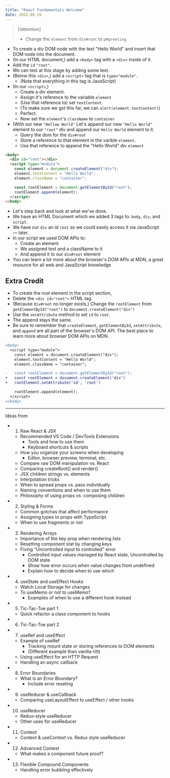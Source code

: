 ```yaml
---
title: "React Fundamentals Welcome"
date: 2022-06-29
---
```


> [!attention]
>
> - Change the `element` from `div#root` to `p#greeting`

- To create a div DOM node with the text "Hello World" and insert that DOM node into the document.
- (In our HTML document,) add a `<body>` tag with a `<div>` inside of it.
- Add the `id` `"root"`.
- We can test at this stage by adding some text.
- (Below this `<div>`,) add a `<script>` tag that is `type="module"`.
  - (Note that everything in this tag is JavaScript)
- (In our `<script>`,)
  - Create a div element.
  - Assign it's reference to the variable `element`
  - (Use that reference to) set `textContent`.
  - (To make sure we got this far, we can `alert(element.textContent)`)
  - Perfect.
  - Now set the `element`'s `className` to `container`
- (With our new `"Hellow World"` Let's append our new `"Hello World"` element to our `"root"` div and append our `Hello World` element to it.
  - Query the dom for the `div#root`
  - Store a reference to that element in the varible `element`.
  - Use that reference to append the "Hello World" div `element`

```html
<body>
  <div id="root"></div>
  <script type="module">
    const element = document.createElement("div");
    element.textContent = "Hello World";
    element.className = "container";

    const rootElement = document.getElementById("root");
    rootElement.append(element);
  </script>
</body>
```

- Let's step back and look at what we've done.
- We have an HTML Document which we added 3 tags to: `body`, `div`, and `script`.
- We have our `div` an id `root` so we could easily access it via JavaScript — later.
- In our script we used DOM APIs to:
  - Create an element
  - We assigned text and a className to it
  - And append it to our `div#root` element
- You can learn a lot more about the browser's DOM APIs at MDN, a great resource for all web and JavaScript knowledge

## Extra Credit

- To create the root element in the script section,
- Delete the `<div id="root">` HTML tag
- (Because `div#root` no longer exists,) Change the `rootElement` from `getElementById("root")` to `document.createElement("div")`
- Use the `setAttribute` method to set `id` to `root`.
- The append stays the same.
- Be sure to remember that `createElement`, `getElementById`, `setAttribute`, and `append` are all part of the browser's DOM API. The best place to learn more about browser DOM APIs on MDN.

```diff
<body>
  <script type="module">
    const element = document.createElement("div");
    element.textContent = "Hello World";
    element.className = "container";

-   const rootElement = document.getElementById("root");
+   const rootElement = document.createElement('div')
+   rootElement.setAttribute('id', 'root')

    rootElement.append(element);
  </script>
</body>
```

---
Ideas from 

- 01. Raw React & JSX
  - Recommended VS Code / DevTools Extensions
      - Tools and how to use them
      - Keyboard shortcuts & scripts
  - How you organize your screens when developing
      - Editor, browser preview, terminal, etc.
  - Compare raw DOM manipulation vs. React
  - Comparing createRoot() and render()
  - JSX children strings vs. elements
  - Interpolation tricks
  - When to spread props vs. pass individually
  - Naming conventions and when to use them
  - Philosophy of using props vs. composing children
- 02. Styling & Forms
  - Common gotchas that affect performance
  - Assigning types to props with TypeScript
  - When to use fragments or not
- 03. Rendering Arrays
  - Importance of the key prop when rendering lists
  - Resetting component stat by changing keys
  - Fixing "Uncontrolled input to controlled" error
      - Controlled input values managed by React state, Uncontrolled by DOM state
      - Show how error occurs when value changes from undefined
      - Explain how to decide when to use which
- 04. useState and useEffect Hooks
  - Watch Local Storage for changes
  - To useMemo or not to useMemo?
      - Examples of when to use a different hook instead
- 05. Tic-Tac-Toe part 1
  - Quick refactor a class component to hooks
- 06. Tic-Tac-Toe part 2
- 07. useRef and useEffect
  - Example of useRef
      - Tracking mount state or storing references to DOM elements
      - (Different example than vanilla-tilt)
  - Using useEffect for an HTTP Request
  - Handling an async callback
- 08. Error Boundaries
  - What is an Error Boundary?
      - Include error reseting 
- 09. useReducer & useCallback
  - Comparing useLayoutEffect to useEffect / other hooks
- 10. useReducer
  - Redux-style useReducer
  - Other uses for useReducer
- 11. Context
  - Context & useContext vs. Redux style useReducer
- 12. Advanced Context
  - What makes a component future proof?
- 13. Flexible Compound Components
  - Handling error bubbling effectively
